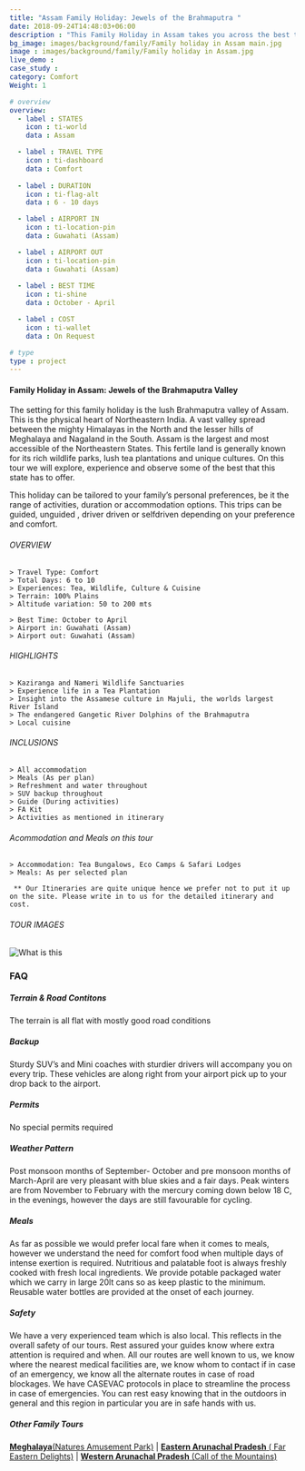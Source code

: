 ```yaml
---
title: "Assam Family Holiday: Jewels of the Brahmaputra "
date: 2018-09-24T14:48:03+06:00
description : "This Family Holiday in Assam takes you across the best that the state has to offer. Wildlife, Adventure, Tea, Culture and more."
bg_image: images/background/family/Family holiday in Assam main.jpg
image : images/background/family/Family holiday in Assam.jpg
live_demo : 
case_study : 
category: Comfort
Weight: 1

# overview
overview:
  - label : STATES
    icon : ti-world
    data : Assam

  - label : TRAVEL TYPE
    icon : ti-dashboard
    data : Comfort
    
  - label : DURATION
    icon : ti-flag-alt
    data : 6 - 10 days

  - label : AIRPORT IN
    icon : ti-location-pin
    data : Guwahati (Assam)

  - label : AIRPORT OUT
    icon : ti-location-pin
    data : Guwahati (Assam)
    
  - label : BEST TIME
    icon : ti-shine
    data : October - April

  - label : COST
    icon : ti-wallet
    data : On Request

# type
type : project
---
```


#### Family Holiday in Assam: Jewels of the Brahmaputra Valley

The setting for this family holiday is the lush Brahmaputra valley of Assam. This is the physical heart of Northeastern India. A vast valley spread between the mighty Himalayas in the North and the lesser hills of Meghalaya and Nagaland in the South. Assam is the largest and most accessible of the Northeastern States. This fertile land is generally known for its rich wildlife parks, lush tea plantations and unique cultures. On this tour we will explore, experience and observe some of the best that this state has to offer.

This  holiday can be tailored to your family’s personal preferences, be it the range of activities, duration or accommodation options. This trips can be guided, unguided , driver driven or selfdriven depending on your preference and comfort.


###### OVERVIEW
```
> Travel Type: Comfort
> Total Days: 6 to 10
> Experiences: Tea, Wildlife, Culture & Cuisine
> Terrain: 100% Plains
> Altitude variation: 50 to 200 mts

> Best Time: October to April
> Airport in: Guwahati (Assam)
> Airport out: Guwahati (Assam)
```

###### HIGHLIGHTS
```
> Kaziranga and Nameri Wildlife Sanctuaries
> Experience life in a Tea Plantation
> Insight into the Assamese culture in Majuli, the worlds largest River Island
> The endangered Gangetic River Dolphins of the Brahmaputra
> Local cuisine
```

###### INCLUSIONS
```
> All accommodation
> Meals (As per plan)
> Refreshment and water throughout
> SUV backup throughout
> Guide (During activities)
> FA Kit
> Activities as mentioned in itinerary
```
###### Acommodation and Meals on this tour
```
> Accommodation: Tea Bungalows, Eco Camps & Safari Lodges
> Meals: As per selected plan

```

``` ** Our Itineraries are quite unique hence we prefer not to put it up on the site. Please write in to us for the detailed itinerary and cost.```

###### TOUR IMAGES

![What is this](/images/background/family/assamfamilyholidaygallery.jpg)



### FAQ


##### Terrain & Road Contitons

The terrain is all flat with mostly good road conditions

##### Backup
Sturdy SUV’s and Mini coaches with sturdier drivers will accompany you on every trip.  These vehicles are along right from your airport pick up to your drop back to the airport.

##### Permits
No special permits required

##### Weather Pattern
Post monsoon months of September- October and pre monsoon months of March-April are very pleasant with blue skies and a fair days. Peak winters are from November to February with the mercury coming down below 18 C, in the evenings, however the days are still favourable for cycling.

##### Meals
As far as possible we would prefer local fare when it comes to meals, however we understand the need for comfort food when multiple days of intense exertion is required. Nutritious and palatable foot is always freshly cooked with fresh local ingredients. We provide potable packaged water which we carry in large 20lt cans so as keep plastic to the minimum. Reusable water bottles are provided at the onset of each journey.

##### Safety 
We have a very experienced team which is also local. This reflects in the overall safety of our tours. Rest assured your guides know where extra attention is required and when. All our routes are well known to us, we know where the nearest medical facilities are, we know whom to contact if in case of an emergency, we know all the alternate routes in case of road blockages. We have CASEVAC protocols in place to streamline the process in case of emergencies. You can rest easy knowing that in the outdoors in general and this region in particular you are in safe hands with us.


##### Other Family Tours

[**Meghalaya**(Natures Amusement Park)](/family/family-holiday-in-meghalaya/)  | [**Eastern Arunachal Pradesh** ( Far Eastern Delights)](/family/family-holiday-eastern-arunachal-pradesh/) | [**Western Arunachal Pradesh** (Call of the Mountains)](/family/family-holiday-western-arunachal-pradesh/)